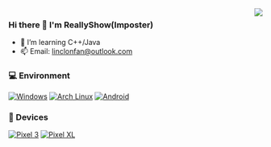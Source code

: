 <!--
**ReallySnow/ReallySnow** is a ✨ _special_ ✨ repository because its `README.md` (this file) appears on your GitHub profile.

Here are some ideas to get you started:

- 🔭 I’m currently working on ...
- 🌱 I’m currently learning Android
- 👯 I’m looking to collaborate on ...
- 🤔 I’m looking for help with ...
- 💬 Ask me about ...
- 📫 How to reach me: ...
- 😄 Pronouns: ...
- ⚡ Fun fact: ...
-->
<img align="right" src="https://github-readme-stats.vercel.app/api?username=shuxiangfan&include_all_commits=true&show_icons=true&theme=buefy&count_private=true&hide_border=true" />

### Hi there 👋 I'm ReallyShow(Imposter)
- 🌱 I’m learning C++/Java
- 📫 Email: linclonfan@outlook.com

### 💻 Environment
[![Windows](https://img.shields.io/badge/Env-Windows-00BBFF?style=flat-square&logo=Windows&logoColor=FFFFFF&labelColor=00BBFF)](https://www.microsoft.com/windows10)
[![Arch Linux](https://img.shields.io/badge/Env-Arch%20Linux-008BFF?style=flat-square&logo=arch-linux&logoColor=FFFFFF&labelColor=008BFF)](https://archlinux.org)
[![Android](https://img.shields.io/badge/MobEnv-Android-00C000?style=flat-square&logo=android&logoColor=FFFFFF&labelColor=00C000)](https://www.android.com/android-11/)

### 📱 Devices
[![Pixel 3](https://img.shields.io/badge/Device-Pixel3-00C000?style=flat-square&logo=google&logoColor=FFFFFF&labelColor=00C000)](https://store.google.com/)
[![Pixel XL](https://img.shields.io/badge/Device-PixelXL-00C000?style=flat-square&logo=google&logoColor=FFFFFF&labelColor=00C000)](https://store.google.com/)

